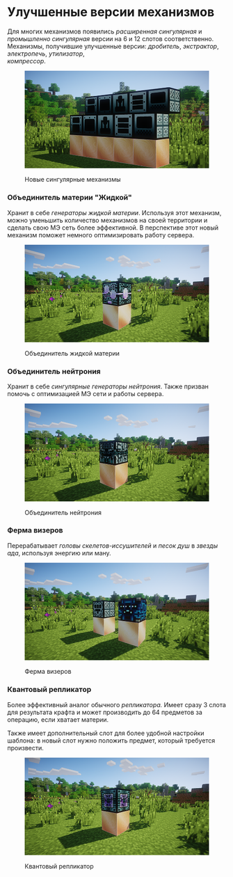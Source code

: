 # Улучшенные версии механизмов

Для многих механизмов появились _расширенная сингулярная_ и _промышленно сингулярная_ версии на 6 и 12 слотов соответственно. Механизмы, получившие улучшенные версии: _дробитель_, _экстрактор_, _электропечь_, _утилизатор_,\
_компрессор_.

<figure><img src="../../../.gitbook/assets/newmexi.png" alt=""><figcaption><p>Новые сингулярные механизмы</p></figcaption></figure>

### Объединитель материи "Жидкой"

Хранит в себе _генераторы жидкой материи_. Используя этот механизм, можно уменьшить количество механизмов на своей территории и сделать свою МЭ сеть более эффективной. В перспективе этот новый механизм поможет немного оптимизировать работу сервера.

<figure><img src="../../../.gitbook/assets/obyematerii.png" alt=""><figcaption><p>Объединитель жидкой материи</p></figcaption></figure>

### Объединитель нейтрония

Хранит в себе _сингулярные_ _генераторы нейтрония_. Также призван помочь с оптимизацией МЭ сети и работы сервера.

<figure><img src="../../../.gitbook/assets/obyedneutron.png" alt=""><figcaption><p>Объединитель нейтрония</p></figcaption></figure>

### Ферма визеров

Перерабатывает _головы скелетов-иссушителей_ и _песок душ_ в _звезды ада_, используя энергию или ману.

<figure><img src="../../../.gitbook/assets/fermavizer.png" alt=""><figcaption><p>Ферма визеров</p></figcaption></figure>

### Квантовый репликатор

Более эффективный аналог обычного _репликатора._ Имеет сразу 3 слота для результата крафта и может производить до 64 предметов за операцию, если хватает материи.

Также имеет дополнительный слот для более удобной настройки шаблона: в новый слот нужно положить предмет, который требуется произвести.

<figure><img src="../../../.gitbook/assets/kvreplik.png" alt=""><figcaption><p>Квантовый репликатор</p></figcaption></figure>
